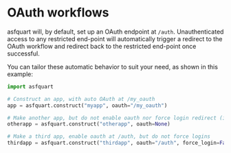 # OAuth workflows

asfquart will, by default, set up an OAuth endpoint at `/auth`. Unauthenticated access 
to any restricted end-point will automatically trigger a redirect to the OAuth workflow 
and redirect back to the restricted end-point once successful. 

You can tailor these automatic behavior to suit your need, as shown in this example:

~~~python
import asfquart

# Construct an app, with auto OAuth at /my_oauth
app = asfquart.construct("myapp", oauth="/my_oauth")

# Make another app, but do not enable oauth nor force login redirect (implied by no oauth)
otherapp = asfquart.construct("otherapp", oauth=None)

# Make a third app, enable oauth at /auth, but do not force logins
thirdapp = asfquart.construct("thirdapp", oauth="/auth", force_login=False)
~~~

